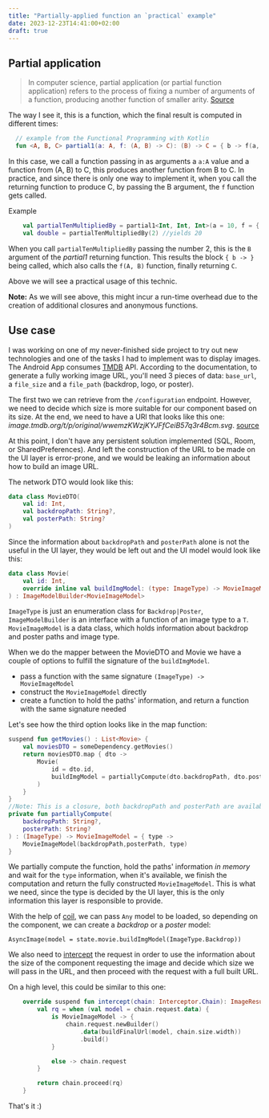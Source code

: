 ```yaml
---
title: "Partially-applied function an `practical` example"
date: 2023-12-23T14:41:00+02:00
draft: true
---
```

## Partial application
>In computer science, partial application (or partial function application) refers to the process of fixing a number of arguments of a function, producing another function of smaller arity. [Source](https://en.wikipedia.org/wiki/Partial_application)

The way I see it, this is a function, which the final result is computed in different times:

```kotlin
  // example from the Functional Programming with Kotlin
  fun <A, B, C> partial1(a: A, f: (A, B) -> C): (B) -> C = { b -> f(a, b) }
```
In this case, we call a function passing in as arguments a `a:A` value and a function from (A, B) to C, this produces another function from B to C.
In practice, and since there is only one way to implement it, when you call the returning function to produce C, by passing the B argument, the `f` function gets called.

Example
```kotlin
    val partialTenMultipliedBy = partial1<Int, Int, Int>(a = 10, f = { a, b -> a * b } )
    val double = partialTenMultipliedBy(2) //yields 20
```

When you call `partialTenMultipliedBy` passing the number 2, this is the `B` argument of the _partial1_ returning function. This results the block `{ b -> }` being called, which also calls the `f(A, B)` function, finally returning `C`.

Above we will see a practical usage of this technic.

**Note:** As we will see above, this might incur a run-time overhead due to the creation of additional closures and anonymous functions.

## Use case
I was working on one of my never-finished side project to try out new technologies and one of the tasks I had to implement was to display images.
The Android App consumes [TMDB](https://developer.themoviedb.org/) API. According to the documentation, to generate a fully working image URL, you'll need 3 pieces of data: `base_url`, a `file_size` and a `file_path` (backdrop, logo, or poster).

The first two we can retrieve from the `/configuration` endpoint. However, we need to decide which size is more suitable for our component based on its size.
At the end, we need to have a URl that looks like this one: _image.tmdb.org/t/p/original/wwemzKWzjKYJFfCeiB57q3r4Bcm.svg_. [source](https://developer.themoviedb.org/docs/image-basics)

At this point, I don't have any persistent solution implemented (SQL, Room, or SharedPreferences). And left the construction of the URL to be made on the UI layer is error-prone, and we would be leaking an information about how to build an image URL.

The network DTO would look like this:

```kotlin
data class MovieDTO(
    val id: Int,
    val backdropPath: String?,
    val posterPath: String?
)
```

Since the information about `backdropPath` and `posterPath` alone is not the useful in the UI layer, they would be left out and the UI model would look like this: 

```kotlin
data class Movie(
    val id: Int,
    override inline val buildImgModel: (type: ImageType) -> MovieImageModel,
) : ImageModelBuilder<MovieImageModel> 
```

`ImageType` is just an enumeration class for  `Backdrop|Poster`, `ImageModelBuilder` is an interface with a function of an image type to a `T`. `MovieImageModel` is a data class, which holds information about backdrop and poster paths and image type. 

When we do the mapper between the MovieDTO and Movie we have a couple of options to fulfill the signature of the `buildImgModel`.
* pass a function with the same signature `(ImageType) -> MovieImageModel`
* construct the `MovieImageModel` directly
* create a function to hold the paths' information, and return a function with the same signature needed

Let's see how the third option looks like in the map function:

```kotlin
suspend fun getMovies() : List<Movie> {
    val moviesDTO = someDependency.getMovies()
    return moviesDTO.map { dto ->
        Movie(
            id = dto.id,
            buildImgModel = partiallyCompute(dto.backdropPath, dto.posterPath)
        )
    }
}
//Note: This is a closure, both backdropPath and posterPath are available within the body of the inner function.
private fun partiallyCompute(
    backdropPath: String?,
    posterPath: String?
) : (ImageType) -> MovieImageModel = { type ->
    MovieImageModel(backdropPath,posterPath, type)
}
```

We partially compute the function, hold the paths' information _in memory_ and wait for the `type` information, when it's available, we finish the computation and return the fully constructed `MovieImageModel`.
This is what we need, since the type is decided by the UI layer, this is the only information this layer is responsible to provide.

With the help of [coil](https://coil-kt.github.io/coil/getting_started/), we can pass `Any` model to be loaded, so depending on the component, we can create a _backdrop_ or a _poster_ model:
```
AsyncImage(model = state.movie.buildImgModel(ImageType.Backdrop))
```

We also need to [intercept](https://coil-kt.github.io/coil/image_pipeline/#interceptors) the request in order to use the information about the size of the component requesting the image and decide which size we will pass in the URL, and then proceed with the request with a full built URL.

On a high level, this could be similar to this one:

```kotlin
    override suspend fun intercept(chain: Interceptor.Chain): ImageResult {
        val rq = when (val model = chain.request.data) {
            is MovieImageModel -> {
                chain.request.newBuilder()
                    .data(buildFinalUrl(model, chain.size.width))
                    .build()
            }

            else -> chain.request
        }

        return chain.proceed(rq)
    }
```

That's it :)